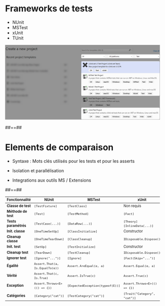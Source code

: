# Frameworks de tests

- NUnit
- MSTest
- xUnit
- TUnit

![new dotnet test project templates](../../assets/images/new_test_project.png)

##==##

# Elements de comparaison

- Syntaxe : Mots clés utilisés pour les tests et pour les asserts
- Isolation et parallélisation

- Integrations aux outils MS / Extensions

<!--
Avis et retours personnels sur chacun des frameworks.

---
NUnit, ancien, directement inspiré du framework de Java.
La configuration par default peut rapidement amener à des résultats innatendus et il demande plus de connaissances et de rigueur pour avoir une suite de tests propre et efficace.

Choix : Déconséillé.

---
MSTest, directement proposé par Microsoft. Les premières versions étaient très limitées et peu performantes.
Aujourd'hui correct, il reste moins utilisé. Malgré une très bonne intégration aux outils Microsoft, il 'lag' souvent derrière les autres frameworks en terme de fonctionnalités.

Choix: Correct mais pas le meilleur. Le point fort est principalement l'intégration avec certains outils MS.

---
XUnit, est le plus utilisé et le plus simple pour les tests unitaires.
Rapide et léger. Sa philosophie le rend idéal pour les tests unitaires, mais il est moins adapté pour les tests d'intégration et fonctionnels.

Choix: le plus populaire. Parfait pour les tests unitaires, mais pas pour les tests d'intégration et fonctionnels.

---
Tunit est un tout nouveau framework. Il est tout aussi bon que xUnit, et propose en plus de très bonnes fonctionalités pour les tests d'intégration et fonctionnels, en plus de très bonnes performances.
Deux inconvénients: sa jeunesse, et le fait qu'il ne fonctionne qu'avec "Microsft Test Platform" et pas avec "VsTest".

Choix: probablement le meilleur, mais sa jeunesse le rend plus "risqué" sur le long terme.

-->

##==##

<table style="font-size: 0.8em;">
  <thead>
    <tr>
      <th>Fonctionnalité</th>
      <th>NUnit</th>
      <th>MSTest</th>
      <th>xUnit</th>
      <th>TUnit</th>
    </tr>
  </thead>
  <tbody>
    <tr>
      <td><b>Classe de test</b></td>
      <td><code>[TestFixture]</code></td>
      <td><code>[TestClass]</code></td>
      <td>Non requis</td>
      <td><code>[TestClass]</code></td>
    </tr>
    <tr>
      <td><b>Méthode de test</b></td>
      <td><code>[Test]</code></td>
      <td><code>[TestMethod]</code></td>
      <td><code>[Fact]</code></td>
      <td><code>[Test]</code></td>
    </tr>
    <tr>
      <td><b>Tests paramétrés</b></td>
      <td><code>[TestCase(...)]</code></td>
      <td><code>[DataRow(...)]</code></td>
      <td><code>[Theory][InlineData(...)]</code></td>
      <td><code>[TestCase(...)]</code></td>
    </tr>
    <tr>
      <td><b>Init. classe</b></td>
      <td><code>[OneTimeSetUp]</code></td>
      <td><code>[ClassInitialize]</code></td>
      <td>Constructor</td>
      <td><code>[Before(Class)]</code></td>
    </tr>
    <tr>
      <td><b>Cleanup classe</b></td>
      <td><code>[OneTimeTearDown]</code></td>
      <td><code>[ClassCleanup]</code></td>
      <td><code>IDisposable.Dispose()</code></td>
      <td><code>[After(Class)]</code></td>
    </tr>
    <tr>
      <td><b>Init. test</b></td>
      <td><code>[SetUp]</code></td>
      <td><code>[TestInitialize]</code></td>
      <td>Constructor</td>
      <td><code>[Before(Test)]</code></td>
    </tr>
    <tr>
      <td><b>Cleanup test</b></td>
      <td><code>[TearDown]</code></td>
      <td><code>[TestCleanup]</code></td>
      <td><code>IDisposable.Dispose()</code></td>
      <td><code>[After(Test)]</code></td>
    </tr>
    <tr>
      <td><b>Ignorer test</b></td>
      <td><code>[Ignore("...")]</code></td>
      <td><code>[Ignore]</code></td>
      <td><code>[Fact(Skip="...")]</code></td>
      <td><code>[Skip("...")]</code></td>
    </tr>
    <tr>
      <td><b>Égalité</b></td>
      <td><code>Assert.That(a, Is.EqualTo(e))</code></td>
      <td><code>Assert.AreEqual(e, a)</code></td>
      <td><code>Assert.Equal(e, a)</code></td>
      <td><code>Assert.That(a).IsEqualTo(e)</code></td>
    </tr>
    <tr>
      <td><b>Vérité</b></td>
      <td><code>Assert.That(c, Is.True)</code></td>
      <td><code>Assert.IsTrue(c)</code></td>
      <td><code>Assert.True(c)</code></td>
      <td><code>Assert.That(c).IsTrue()</code></td>
    </tr>
    <tr>
      <td><b>Exception</b></td>
      <td><code>Assert.Throws&lt;E&gt;(() => {})</code></td>
      <td><code>[ExpectedException(typeof(E))]</code></td>
      <td><code>Assert.Throws&lt;E&gt;(() => {})</code></td>
      <td><code>Assert.That(() => {}).ThrowsException()</code></td>
    </tr>
    <tr>
      <td><b>Catégories</b></td>
      <td><code>[Category("cat")]</code></td>
      <td><code>[TestCategory("cat")]</code></td>
      <td><code>[Trait("Category", "cat")]</code></td>
      <td><code>[Category("cat")]</code></td>
    </tr>
  </tbody>
</table>

